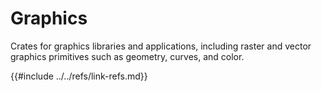 # Graphics

Crates for graphics libraries and applications, including raster and vector graphics primitives such as geometry, curves, and color.

{{#include ../../refs/link-refs.md}}
